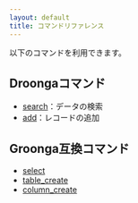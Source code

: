 ```yaml
---
layout: default
title: コマンドリファレンス
---
```


以下のコマンドを利用できます。

## Droongaコマンド

 * [search](./search/)：データの検索
 * [add](./add/)：レコードの追加

## Groonga互換コマンド

 * [select](./select/)
 * [table_create](./table_create/)
 * [column_create](./column_create/)


